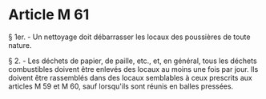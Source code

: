 # Article M 61

§ 1er. - Un nettoyage doit débarrasser les locaux des poussières de toute nature.

§ 2. - Les déchets de papier, de paille, etc., et, en général, tous les déchets combustibles doivent être enlevés des locaux au moins une fois par jour. Ils doivent être rassemblés dans des locaux semblables à ceux prescrits aux articles M 59 et M 60, sauf lorsqu'ils sont réunis en balles pressées.

